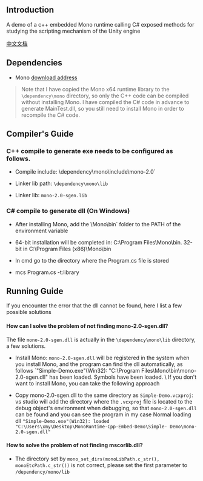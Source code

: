 ## Introduction

A demo of a c++ embedded Mono runtime calling C# exposed methods for studying the scripting mechanism of the Unity engine

[中文文档](./Readme_chinese.md_)
## Dependencies

- Mono [download address](http://www.mono-project.com/download/)

> Note that I have copied the Mono x64 runtime library to the `\dependency\mono` directory, so only the C++ code can be compiled without installing Mono.
I have compiled the C# code in advance to generate MainTest.dll, so you still need to install Mono in order to recompile the C# code.

## Compiler's Guide
### C++ compile to generate exe needs to be configured as follows.

* Compile include:
\\dependency\mono\include\mono-2.0`

* Linker lib path:
`\dependency\mono\lib`

* Linker lib:
`mono-2.0-sgen.lib`


### C# compile to generate dll (On Windows)
* After installing Mono, add the \Mono\bin` folder to the PATH of the environment variable
* 64-bit installation will be completed in: C:\Program Files\Mono\bin. 32-bit in C:\Program Files (x86)\Mono\bin
* In cmd go to the directory where the Program.cs file is stored
  
* mcs Program.cs -t:library


## Running Guide
If you encounter the error that the dll cannot be found, here I list a few possible solutions
#### How can I solve the problem of not finding mono-2.0-sgen.dll?

The file `mono-2.0-sgen.dll` is actually in the `\dependency\mono\lib` directory, a few solutions.
* Install Mono: `mono-2.0-sgen.dll` will be registered in the system when you install Mono, and the program can find the dll automatically, as follows
`"Simple-Demo.exe"(Win32): "C:\Program Files\Mono\bin\mono-2.0-sgen.dll" has been loaded. Symbols have been loaded. \ If you don't want to install Mono, you can take the following approach

* Copy mono-2.0-sgen.dll to the same directory as `Simple-Demo.vcxproj`: vs studio will add the directory where the `.vcxproj` file is located to the debug object's environment when debugging, so that `mono-2.0-sgen.dll` can be found and you can see the program in my case Normal loading dll `"Simple-Demo.exe"(Win32): loaded "C:\Users\xmy\Desktop\MonoRuntime-Cpp-Embed-Demo\Simple- Demo\mono-2.0-sgen.dll"`

#### How to solve the problem of not finding mscorlib.dll?
* The directory set by `mono_set_dirs(monoLibPath.c_str(), monoEtcPath.c_str())` is not correct, please set the first parameter to `/dependency/mono/lib`


